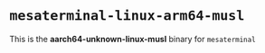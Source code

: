 # `mesaterminal-linux-arm64-musl`

This is the **aarch64-unknown-linux-musl** binary for `mesaterminal`

